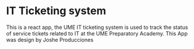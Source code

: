 # IT Ticketing system

This is a react app, the UME IT ticketing system is used to track the status of service tickets related to IT at the UME Preparatory Academy. This App was design by Joshe Producciones
